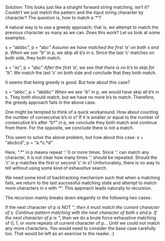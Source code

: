 Solution:
This looks just like a straight forward string matching, isn’t it? Couldn’t we just match the pattern and the input string character by character? The question is, how to match a ‘*’?

A natural way is to use a greedy approach; that is, we attempt to match the previous character as many as we can. Does this work? Let us look at some examples.

s = “abbbc”, p = “ab*c”
Assume we have matched the first ‘a’ on both s and p. When we see “b*” in p, we skip all b’s in s. Since the last ‘c’ matches on both side, they both match.

s = “ac”, p = “ab*c”
After the first ‘a’, we see that there is no b’s to skip for “b*”. We match the last ‘c’ on both side and conclude that they both match.

It seems that being greedy is good. But how about this case?

s = “abbc”, p = “ab*bbc”
When we see “b*” in p, we would have skip all b’s in s. They both should match, but we have no more b’s to match. Therefore, the greedy approach fails in the above case.

One might be tempted to think of a quick workaround. How about counting the number of consecutive b’s in s? If it is smaller or equal to the number of consecutive b’s after “b*” in p, we conclude they both match and continue from there. For the opposite, we conclude there is not a match.

This seem to solve the above problem, but how about this case:
s = “abcbcd”, p = “a.*c.*d”

Here, “.*” in p means repeat ‘.’ 0 or more times. Since ‘.’ can match any character, it is not clear how many times ‘.’ should be repeated. Should the ‘c’ in p matches the first or second ‘c’ in s? Unfortunately, there is no way to tell without using some kind of exhaustive search.

We need some kind of backtracking mechanism such that when a matching fails, we return to the last successful matching state and attempt to match more characters in s with ‘*’. This approach leads naturally to recursion.


The recursion mainly breaks down elegantly to the following two cases:

If the next character of p is NOT ‘*’, then it must match the current character of s. Continue pattern matching with the next character of both s and p.
If the next character of p is ‘*’, then we do a brute force exhaustive matching of 0, 1, or more repeats of current character of p… Until we could not match any more characters.
You would need to consider the base case carefully too. That would be left as an exercise to the reader. :)